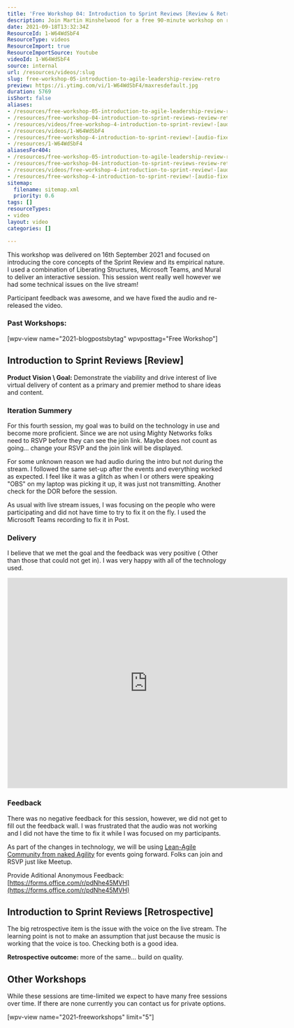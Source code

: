 ```yaml
---
title: 'Free Workshop 04: Introduction to Sprint Reviews [Review & Retrospective]'
description: Join Martin Hinshelwood for a free 90-minute workshop on running effective Sprint Reviews. Learn to gather feedback and plan your next steps!
date: 2021-09-18T13:32:34Z
ResourceId: 1-W64WdSbF4
ResourceType: videos
ResourceImport: true
ResourceImportSource: Youtube
videoId: 1-W64WdSbF4
source: internal
url: /resources/videos/:slug
slug: free-workshop-05-introduction-to-agile-leadership-review-retro
preview: https://i.ytimg.com/vi/1-W64WdSbF4/maxresdefault.jpg
duration: 5769
isShort: false
aliases:
- /resources/free-workshop-05-introduction-to-agile-leadership-review-retro
- /resources/free-workshop-04-introduction-to-sprint-reviews-review-retrospective
- /resources/videos/free-workshop-4-introduction-to-sprint-review!-[audio-fixed]
- /resources/videos/1-W64WdSbF4
- /resources/free-workshop-4-introduction-to-sprint-review!-[audio-fixed]
- /resources/1-W64WdSbF4
aliasesFor404:
- /resources/free-workshop-05-introduction-to-agile-leadership-review-retro
- /resources/free-workshop-04-introduction-to-sprint-reviews-review-retrospective
- /resources/videos/free-workshop-4-introduction-to-sprint-review!-[audio-fixed]
- /resources/free-workshop-4-introduction-to-sprint-review!-[audio-fixed]
sitemap:
  filename: sitemap.xml
  priority: 0.6
tags: []
resourceTypes:
- video
layout: video
categories: []

---
```

This workshop was delivered on 16th September 2021 and focused on introducing the core concepts of the Sprint Review and its empirical nature. I used a combination of Liberating Structures, Microsoft Teams, and Mural to deliver an interactive session. This session went really well however we had some technical issues on the live stream!

Participant feedback was awesome, and we have fixed the audio and re-released the video.

### Past Workshops:

\[wpv-view name="2021-blogpostsbytag" wpvposttag="Free Workshop"\]

## Introduction to Sprint Reviews \[Review\]

**Product Vision \\ Goal:** Demonstrate the viability and drive interest of live virtual delivery of content as a primary and premier method to share ideas and content.

### Iteration Summery

For this fourth session, my goal was to build on the technology in use and become more proficient. Since we are not using Mighty Networks folks need to RSVP before they can see the join link. Maybe does not count as going... change your RSVP and the join link will be displayed.

For some unknown reason we had audio during the intro but not during the stream. I followed the same set-up after the events and everything worked as expected. I feel like it was a glitch as when I or others were speaking "OBS" on my laptop was picking it up, it was just not transmitting. Another check for the DOR before the session.

As usual with live stream issues, I was focusing on the people who were participating and did not have time to try to fix it on the fly. I used the Microsoft Teams recording to fix it in Post.

### Delivery

I believe that we met the goal and the feedback was very positive ( Other than those that could not get in). I was very happy with all of the technology used.



<iframe src="https://app.mural.co/embed/a272711c-a204-436f-8307-953429d4a633" width="100%" height="480px" style="min-width: 640px; min-height: 480px; background-color: #f4f4f4; border: 1px solid #efefef" sandbox="allow-same-origin allow-scripts allow-modals allow-popups allow-popups-to-escape-sandbox"></iframe>

### Feedback

There was no negative feedback for this session, however, we did not get to fill out the feedback wall. I was frustrated that the audio was not working and I did not have the time to fix it while I was focused on my participants.

As part of the changes in technology, we will be using [Lean-Agile Community from naked Agility](https://community.nkdagility.com/) for events going forward. Folks can join and RSVP just like Meetup.

Provide Aditional Anonymous Feedback: [https://forms.office.com/r/pdNhe45MVH](https://forms.office.com/r/pdNhe45MVH)

## Introduction to Sprint Reviews \[Retrospective\]

The big retrospective item is the issue with the voice on the live stream. The learning point is not to make an assumption that just because the music is working that the voice is too. Checking both is a good idea.

**Retrospective outcome:** more of the same... build on quality.

## Other Workshops

While these sessions are time-limited we expect to have many free sessions over time. If there are none currently you can contact us for private options.

\[wpv-view name="2021-freeworkshops" limit="5"\]

